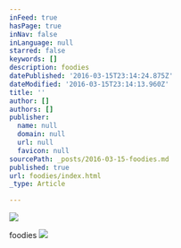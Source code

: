 ```yaml
---
inFeed: true
hasPage: true
inNav: false
inLanguage: null
starred: false
keywords: []
description: foodies
datePublished: '2016-03-15T23:14:24.875Z'
dateModified: '2016-03-15T23:14:13.960Z'
title: ''
author: []
authors: []
publisher:
  name: null
  domain: null
  url: null
  favicon: null
sourcePath: _posts/2016-03-15-foodies.md
published: true
url: foodies/index.html
_type: Article

---
```

![](https://the-grid-user-content.s3-us-west-2.amazonaws.com/cacb4659-3c96-4753-9169-e5ecc60105d2.jpg)

foodies
![](https://the-grid-user-content.s3-us-west-2.amazonaws.com/bb147bca-ce10-4724-bfd6-2c10ea1bd12c.jpg)